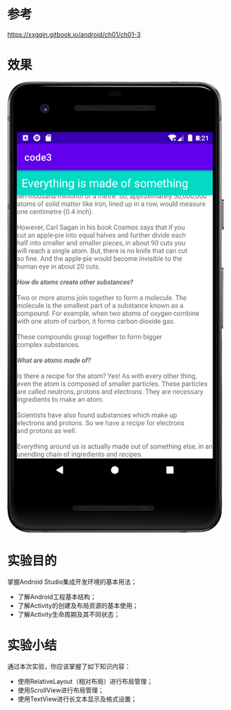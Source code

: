 # 参考

https://xxgqin.gitbook.io/android/ch01/ch01-3

# 效果

![img.png](img.png)

# 实验目的

掌握Android Studio集成开发环境的基本用法；

- 了解Android工程基本结构；
- 了解Activity的创建及布局资源的基本使用；
- 了解Activity生命周期及其不同状态；

# 实验小结

通过本次实验，你应该掌握了如下知识内容：

- 使用RelativeLayout（相对布局）进行布局管理；
- 使用ScrollView进行布局管理；
- 使用TextView进行长文本显示及格式设置；